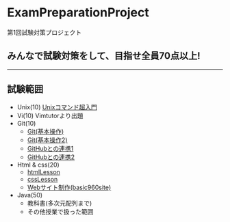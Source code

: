 # ExamPreparationProject
第1回試験対策プロジェクト

## みんなで試験対策をして、目指せ全員70点以上!

---

## 試験範囲

- Unix(10) [Unixコマンド超入門](https://joytas.net/programming/unix%e3%82%b3%e3%83%9e%e3%83%b3%e3%83%89)
- Vi(10) Vimtutorより出題
- Git(10)
  - [Git(基本操作)](https://joytas.net/programming/git/basic)
  - [Git(基本操作2)](https://joytas.net/programming/git/basic2)
  - [GitHubとの連携1](https://joytas.net/programming/git/github1)
  - [GitHubとの連携2](https://joytas.net/programming/git/github2)
- Html & css(20)
  - [htmlLesson](https://joytas.net/202010/htmllesson/)
  - [cssLesson](https://joytas.net/202010/csslesson/)
  - [Webサイト制作(basic960site)](https://joytas.net/programming/website/webbasic)
- Java(50)
  - 教科書(多次元配列まで)
  - その他授業で扱った範囲

